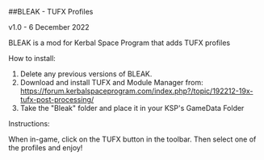 ##BLEAK - TUFX Profiles
<!-- TABLE OF CONTENTS -->

v1.0 - 6 December 2022

BLEAK is a mod for Kerbal Space Program that adds TUFX profiles

How to install:

1. Delete any previous versions of BLEAK.
2. Download and install TUFX and Module Manager from: https://forum.kerbalspaceprogram.com/index.php?/topic/192212-19x-tufx-post-processing/
3. Take the "Bleak" folder and place it in your KSP's GameData Folder


Instructions:

When in-game, click on the TUFX button in the toolbar. Then select one of the profiles and enjoy!
